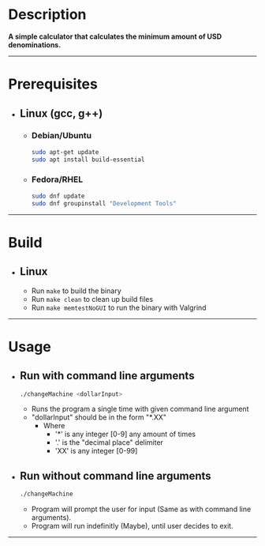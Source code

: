 # Description

**A simple calculator that calculates the minimum amount of USD denominations.**

---

# Prerequisites

- ## Linux (gcc, g++)

  - ### Debian/Ubuntu
    ```bash
    sudo apt-get update
    sudo apt install build-essential
    ```

  - ### Fedora/RHEL
    ```bash
    sudo dnf update
    sudo dnf groupinstall "Development Tools"
    ```

---

# Build

- ## Linux
  - Run `make` to build the binary
  - Run `make clean` to clean up build files
  - Run `make memtestNoGUI` to run the binary with Valgrind

---

# Usage

- ## Run with command line arguments
  ```bash
  ./changeMachine <dollarInput>
  ```
    - Runs the program a single time with given command line argument
    - "dollarInput" should be in the form "*.XX"
      - Where 
        - '*' is any integer [0-9] any amount of times
        - '.' is the "decimal place" delimiter
        - 'XX' is any integer [0-99]
       
- ## Run without command line arguments
  ```bash
  ./changeMachine
  ```
  - Program will prompt the user for input (Same as with command line arguments).
  - Program will run indefinitly (Maybe), until user decides to exit.
---

